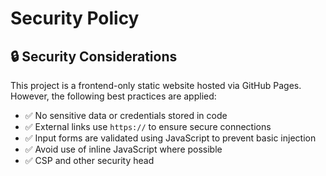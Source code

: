 # Security Policy

## 🔒 Security Considerations

This project is a frontend-only static website hosted via GitHub Pages. However, the following best practices are applied:

- ✅ No sensitive data or credentials stored in code
- ✅ External links use `https://` to ensure secure connections
- ✅ Input forms are validated using JavaScript to prevent basic injection
- ✅ Avoid use of inline JavaScript where possible
- ✅ CSP and other security head

